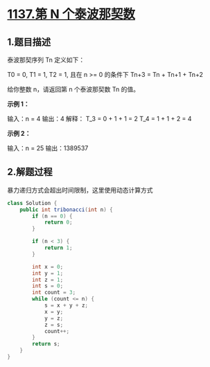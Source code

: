 # [1137.第 N 个泰波那契数](https://leetcode-cn.com/problems/n-th-tribonacci-number/)

## 1.题目描述

泰波那契序列 Tn 定义如下： 

T0 = 0, T1 = 1, T2 = 1, 且在 n >= 0 的条件下 Tn+3 = Tn + Tn+1 + Tn+2

给你整数 n，请返回第 n 个泰波那契数 Tn 的值。

 **示例 1：**

输入：n = 4
输出：4
解释：
T_3 = 0 + 1 + 1 = 2
T_4 = 1 + 1 + 2 = 4

**示例 2：**

输入：n = 25
输出：1389537

## 2.解题过程

暴力递归方式会超出时间限制，这里使用动态计算方式

```java
class Solution {
    public int tribonacci(int n) {
        if (n == 0) {
            return 0;
        }

        if (n < 3) {
            return 1;
        }

        int x = 0;
        int y = 1;
        int z = 1;
        int s = 0;
        int count = 3;
        while (count <= n) {
            s = x + y + z;
            x = y;
            y = z;
            z = s;
            count++;
        }
        return s;
    }
}
```

